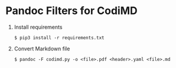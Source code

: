 
Pandoc Filters for CodiMD
=========================

1. Install requirements
   ```
   $ pip3 install -r requirements.txt
   ```
2. Convert Markdown file
   ```
   $ pandoc -F codimd.py -o <file>.pdf <header>.yaml <file>.md
   ```

